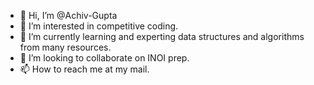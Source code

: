 - 👋 Hi, I’m @Achiv-Gupta
- 👀 I’m interested in competitive coding.
- 🌱 I’m currently learning and experting data structures and algorithms from many resources.
- 💞️ I’m looking to collaborate on INOI prep.
- 📫 How to reach me at my mail.

<!---
Achiv-Gupta/Achiv-Gupta is a ✨ special ✨ repository because its `README.md` (this file) appears on your GitHub profile.
You can click the Preview link to take a look at your changes.
--->
